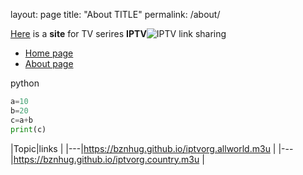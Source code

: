 layout: page
title: "About TITLE"
permalink: /about/

[Here](https://github.com/bznHug/bznhug.github.io) is a **site** for TV serires **IPTV**![IPTV](https://img.olhardigital.com.br/wp-content/uploads/2020/05/20200521052119.jpg) link sharing

- [Home page](https://bznhug.github.io)
- [About page](https://bznhug.github.io/about)

python
```python
a=10
b=20
c=a+b
print(c)
```
|Topic|links |
|---|https://bznhug.github.io/iptvorg.allworld.m3u |
|---|https://bznhug.github.io/iptvorg.country.m3u |
